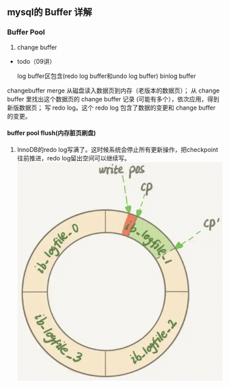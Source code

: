 ## mysql的 Buffer 详解

### Buffer Pool
1. change buffer
- todo（09讲）

  log buffer区包含(redo log buffer和undo log buffer)
  binlog buffer

changebuffer merge
从磁盘读入数据页到内存（老版本的数据页）；
从 change buffer 里找出这个数据页的 change buffer 记录 (可能有多个），依次应用，得到新版数据页；
写 redo log。这个 redo log 包含了数据的变更和 change buffer 的变更。

#### buffer pool flush(内存脏页刷盘)
1. InnoDB的redo log写满了。这时候系统会停止所有更新操作，把checkpoint往前推进，redo log留出空间可以继续写。
![flushByRedoLog](https://raw.githubusercontent.com/lyjgulu/mysql/main/image/flushByRedoLog.png)